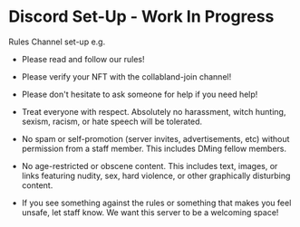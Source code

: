 # Discord Set-Up - Work In Progress

Rules Channel set-up e.g.
- Please read and follow our rules!
- Please verify your NFT with the collabland-join channel!
- Please don't hesitate to ask someone for help if you need help!

- Treat everyone with respect. Absolutely no harassment, witch hunting, sexism, racism, or hate speech will be tolerated.
- No spam or self-promotion (server invites, advertisements, etc) without permission from a staff member. This includes DMing fellow members.
- No age-restricted or obscene content. This includes text, images, or links featuring nudity, sex, hard violence, or other graphically disturbing content.
- If you see something against the rules or something that makes you feel unsafe, let staff know. We want this server to be a welcoming space!
